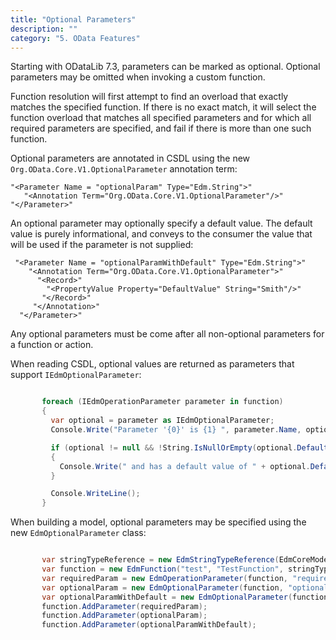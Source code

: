 ```yaml
---
title: "Optional Parameters"
description: ""
category: "5. OData Features"
---
```


Starting with ODataLib 7.3, parameters can be marked as optional. Optional parameters may be omitted when invoking a custom function. 

Function resolution will first attempt to find an overload that exactly matches the specified function. If there is no exact match, it will select the function overload that matches all specified parameters and for which all required parameters are specified, and fail if there is more than one such function. 

Optional parameters are annotated in CSDL using the new `Org.OData.Core.V1.OptionalParameter` annotation term:

    "<Parameter Name = "optionalParam" Type="Edm.String">"
       "<Annotation Term="Org.OData.Core.V1.OptionalParameter"/>"
    "</Parameter>"

An optional parameter may optionally specify a default value. The default value is purely informational, and conveys to the consumer the value that will be used if the parameter is not supplied:

     "<Parameter Name = "optionalParamWithDefault" Type="Edm.String">"
        "<Annotation Term="Org.OData.Core.V1.OptionalParameter">"
          "<Record>"
            "<PropertyValue Property="DefaultValue" String="Smith"/>"
           "</Record>"
         "</Annotation>"
      "</Parameter>"

Any optional parameters must be come after all non-optional parameters for a function or action. 

When reading CSDL, optional values are returned as parameters that support `IEdmOptionalParameter`:

```C#    

       foreach (IEdmOperationParameter parameter in function)
       {
         var optional = parameter as IEdmOptionalParameter;
         Console.Write("Parameter '{0}' is {1} ", parameter.Name, optional == null ? "required" : "optional");

         if (optional != null && !String.IsNullOrEmpty(optional.DefaultValueString))
         {
           Console.Write(" and has a default value of " + optional.DefaultValueString);
         }

         Console.WriteLine();
       }

```

When building a model, optional parameters may be specified using the new `EdmOptionalParameter` class:

```C#    

       var stringTypeReference = new EdmStringTypeReference(EdmCoreModel.Instance.GetPrimitiveType(EdmPrimitiveTypeKind.String), false);
       var function = new EdmFunction("test", "TestFunction", stringTypeReference);
       var requiredParam = new EdmOperationParameter(function, "requiredParam", stringTypeReference);
       var optionalParam = new EdmOptionalParameter(function, "optionalParam", stringTypeReference, null);
       var optionalParamWithDefault = new EdmOptionalParameter(function, "optionalParamWithDefault", stringTypeReference, "Smith");
       function.AddParameter(requiredParam);
       function.AddParameter(optionalParam);
       function.AddParameter(optionalParamWithDefault);

```
